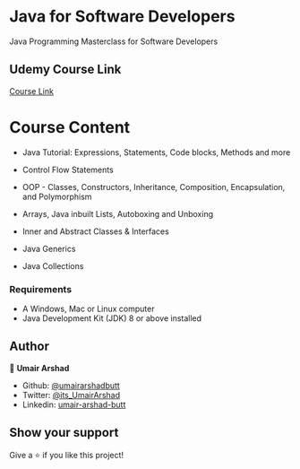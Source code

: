 # Java for Software Developers
Java Programming Masterclass for Software Developers

## Udemy Course Link

[Course Link](https://www.udemy.com/course/java-the-complete-java-developer-course/)

# Course Content

- Java Tutorial: Expressions, Statements, Code blocks, Methods and more

- Control Flow Statements

- OOP - Classes, Constructors, Inheritance, Composition, Encapsulation, and Polymorphism

- Arrays, Java inbuilt Lists, Autoboxing and Unboxing

- Inner and Abstract Classes & Interfaces

- Java Generics

- Java Collections

### Requirements

- A Windows, Mac or Linux computer
- Java Development Kit (JDK) 8 or above installed




## Author

👤 **Umair Arshad**

- Github: [@umairarshadbutt](https://github.com/umairarshadbutt)
- Twitter: [@its_UmairArshad](https://twitter.com/its_UmairArshad)
- Linkedin: [umair-arshad-butt](https://www.linkedin.com/in/umair-arshad-butt/)



## Show your support

Give a ⭐️ if you like this project!
